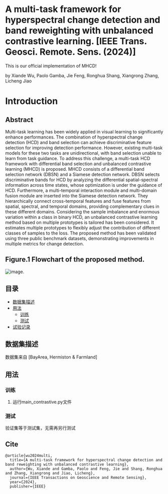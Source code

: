 # A multi-task framework for hyperspectral change detection and band reweighting with unbalanced contrastive learning. [IEEE Trans. Geosci. Remote. Sens.  (2024)]
This is our official implementation of MHCD!

by Xiande Wu, Paolo Gamba, Jie Feng, Ronghua Shang, Xiangrong Zhang, Licheng Jiao

# Introduction
## Abstract
Multi-task learning has been widely applied in visual learning to significantly enhance performances. The combination of hyperspectral change detection (HCD) and band selection can achieve discriminative feature selection for improving detection performance. However, existing multi-task models for these two tasks are unidirectional, with band selection unable to learn from task guidance. To address this challenge, a multi-task HCD framework with differential band selection and unbalanced contrastive learning (MHCD) is proposed. MHCD consists of a differential band selection network (DBSN) and a Siamese detection network. DBSN selects discriminative bands for HCD by analyzing the differential spatial-spectral information across time states, whose optimization is under the guidance of HCD. Furthermore, a multi-temporal interaction module and multi-domain fusion module are inserted into the Siamese detection network. They hierarchically connect cross-temporal features and fuse features from spatial, spectral, and temporal domains, providing complementary clues in these different domains. Considering the sample imbalance and enormous variation within a class in binary HCD, an unbalanced contrastive learning method based on multiple prototypes is tailored has been considered. It estimates multiple prototypes to flexibly adjust the contribution of different classes of samples to the loss. The proposed method has been validated using three public benchmark datasets, demonstrating improvements in multiple metrics for change detection.

## Figure.1 Flowchart of the proposed method. 
![image](https://github.com/jiefeng0109/hyperspectral-change-detection-and-band-reweighting/blob/main/1725505201929.jpg]).

## 目录

- [数据集描述](#a-namedatasetsa-)
- [用法](#a-nameusagea-)
    - [训练](#a-nameusage-traina-)
    - [测试](#a-nameusage-testa-)
- [试验记录](#a-nameresulta-)


## <a name="datasets"></a> 数据集描述

数据集来自 [BayArea, Hermiston & Farmland]

## <a name="usage"></a> 用法

### <a name="usage-train"></a> 训练

1. 运行main_contrastive.py文件

### <a name="usage-test"></a> 测试

验证集等于测试集，无需再另行测试


## Cite
```
@article{wu2024multi,
  title={A multi-task framework for hyperspectral change detection and band reweighting with unbalanced contrastive learning},
  author={Wu, Xiande and Gamba, Paolo and Feng, Jie and Shang, Ronghua and Zhang, Xiangrong and Jiao, Licheng},
  journal={IEEE Transactions on Geoscience and Remote Sensing},
  year={2024},
  publisher={IEEE}

```
